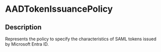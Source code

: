 
# AADTokenIssuancePolicy

## Description

Represents the policy to specify the characteristics of SAML tokens issued by Microsoft Entra ID.
